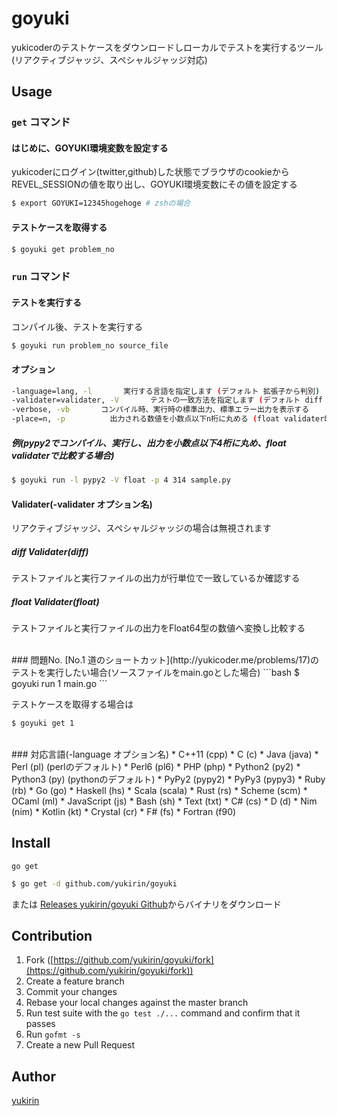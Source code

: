 # goyuki
yukicoderのテストケースをダウンロードしローカルでテストを実行するツール(リアクティブジャッジ、スペシャルジャッジ対応)


## Usage
### `get` コマンド
#### はじめに、GOYUKI環境変数を設定する
yukicoderにログイン(twitter,github)した状態でブラウザのcookieから REVEL\_SESSIONの値を取り出し、GOYUKI環境変数にその値を設定する
```bash
$ export GOYUKI=12345hogehoge # zshの場合
```
#### テストケースを取得する
```bash
$ goyuki get problem_no
```

### `run` コマンド
#### テストを実行する
コンパイル後、テストを実行する
```bash
$ goyuki run problem_no source_file
```
#### オプション
```bash
-language=lang, -l       実行する言語を指定します (デフォルト 拡張子から判別)
-validater=validater, -V       テストの一致方法を指定します (デフォルト diff validator)
-verbose, -vb		コンパイル時、実行時の標準出力、標準エラー出力を表示する
-place=n, -p          出力される数値を小数点以下n桁に丸める (float validater時のみ) (0<=n<=15)
```
##### 例(pypy2でコンパイル、実行し、出力を小数点以下4桁に丸め、float validaterで比較する場合)
```bash
$ goyuki run -l pypy2 -V float -p 4 314 sample.py
```

#### Validater(-validater オプション名)
リアクティブジャッジ、スペシャルジャッジの場合は無視されます
##### diff Validater(diff)
テストファイルと実行ファイルの出力が行単位で一致しているか確認する
##### float Validater(float)
テストファイルと実行ファイルの出力をFloat64型の数値へ変換し比較する


<br />
### 問題No.
[No.1 道のショートカット](http://yukicoder.me/problems/17)のテストを実行したい場合(ソースファイルをmain.goとした場合)
```bash
$ goyuki run 1 main.go
```

テストケースを取得する場合は
```bash
$ goyuki get 1
```

<br />
### 対応言語(-language オプション名)
* C++11 (cpp)
* C (c)
* Java (java)
* Perl (pl) (perlのデフォルト)
* Perl6 (pl6)
* PHP (php)
* Python2 (py2)
* Python3 (py) (pythonのデフォルト)
* PyPy2 (pypy2)
* PyPy3 (pypy3)
* Ruby (rb)
* Go (go)
* Haskell (hs)
* Scala (scala)
* Rust (rs)
* Scheme (scm)
* OCaml (ml)
* JavaScript (js)
* Bash (sh)
* Text (txt)
* C# (cs)
* D (d)
* Nim (nim)
* Kotlin (kt)
* Crystal (cr)
* F# (fs)
* Fortran (f90)

## Install

`go get`

```bash
$ go get -d github.com/yukirin/goyuki
```
または [Releases yukirin/goyuki Github](https://github.com/yukirin/goyuki/releases)からバイナリをダウンロード

## Contribution

1. Fork ([https://github.com/yukirin/goyuki/fork](https://github.com/yukirin/goyuki/fork))
1. Create a feature branch
1. Commit your changes
1. Rebase your local changes against the master branch
1. Run test suite with the `go test ./...` command and confirm that it passes
1. Run `gofmt -s`
1. Create a new Pull Request

## Author

[yukirin](https://github.com/yukirin)
